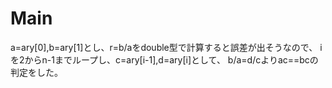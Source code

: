 # Main
a=ary\[0\],b=ary\[1\]とし、r=b/aをdouble型で計算すると誤差が出そうなので、
iを2からn-1までループし、c=ary\[i-1\],d=ary\[i\]として、
b/a=d/cよりac==bcの判定をした。
